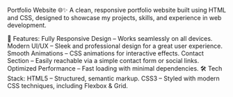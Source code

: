Portfolio Website 🌐✨
A clean, responsive portfolio website built using HTML and CSS, designed to showcase my projects, skills, and experience in web development.

🔹 Features:
Fully Responsive Design – Works seamlessly on all devices.
Modern UI/UX – Sleek and professional design for a great user experience.
Smooth Animations – CSS animations for interactive effects.
Contact Section – Easily reachable via a simple contact form or social links.
Optimized Performance – Fast loading with minimal dependencies.
🛠 Tech Stack:
HTML5 – Structured, semantic markup.
CSS3 – Styled with modern CSS techniques, including Flexbox & Grid.
